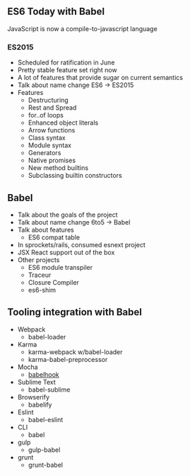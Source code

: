 ## ES6 Today with Babel

JavaScript is now a compile-to-javascript language

### ES2015

* Scheduled for ratification in June
* Pretty stable feature set right now
* A lot of features that provide sugar on current semantics
* Talk about name change ES6 -> ES2015
* Features
  * Destructuring
  * Rest and Spread
  * for..of loops
  * Enhanced object literals
  * Arrow functions
  * Class syntax
  * Module syntax
  * Generators
  * Native promises
  * New method builtins
  * Subclassing builtin constructors

## Babel

* Talk about the goals of the project
* Talk about name change 6to5 -> Babel
* Talk about features
  * ES6 compat table
* In sprockets/rails, consumed esnext project
* JSX React support out of the box
* Other projects
  * ES6 module transpiler
  * Traceur
  * Closure Compiler
  * es6-shim

## Tooling integration with Babel

* Webpack
  * babel-loader
* Karma
  * karma-webpack w/babel-loader
  * karma-babel-preprocessor
* Mocha
  * [babelhook](http://stackoverflow.com/questions/20049790/how-to-pass-compiler-options-to-mocha/28700064#28700064)
* Sublime Text
  * babel-sublime
* Browserify
  * babelify
* Eslint
  * babel-eslint
* CLI
  * babel
* gulp
  * gulp-babel
* grunt
  * grunt-babel


